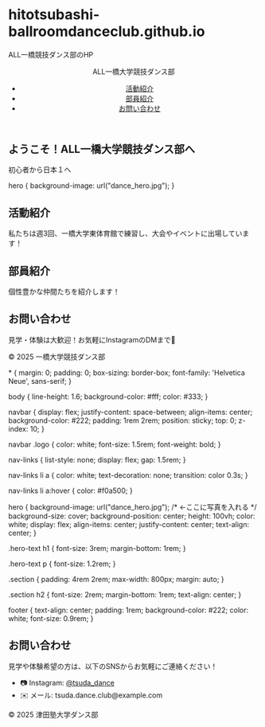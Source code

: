 # hitotsubashi-ballroomdanceclub.github.io
ALL一橋競技ダンス部のHP
<!DOCTYPE html>
<html lang="ja">
<head>
  <meta charset="UTF-8" />
  <meta name="viewport" content="width=device-width, initial-scale=1.0" />
  <title>ALL一橋大学競技ダンス部</title>
  <link rel="stylesheet" href="style.css" />
</head>
<body>

  <!-- ナビゲーションバー --!>
  <header>
    <nav class="navbar">
      <div class="logo">ALL一橋大学競技ダンス部</div>
      <ul class="nav-links">
        <li><a href="#about">活動紹介</a></li>
        <li><a href="#members">部員紹介</a></li>
        <li><a href="#contact">お問い合わせ</a></li>
      </ul>
    </nav>
  </header>

  <!-- トップ（Heroセクション） -->
  <section class="hero">
    <div class="hero-text">
      <h1>ようこそ！ALL一橋大学競技ダンス部へ</h1>
      <p>初心者から日本１へ</p>
    </div>
  </section>
hero {
  background-image: url("dance_hero.jpg");
}
  <!-- 活動紹介 -->
  <section id="about" class="section">
    <h2>活動紹介</h2>
    <p>私たちは週3回、一橋大学東体育館で練習し、大会やイベントに出場しています！</p>
  </section>

  <!-- 部員紹介 -->
  <section id="members" class="section">
    <h2>部員紹介</h2>
    <p>個性豊かな仲間たちを紹介します！
    </p>
  </section>

  <!-- お問い合わせ -->
  <section id="contact" class="section">
    <h2>お問い合わせ</h2>
    <p>見学・体験は大歓迎！お気軽にInstagramのDMまで📩</p>
  </section>

  <footer>
    <p>&copy; 2025 一橋大学競技ダンス部</p>
  </footer>
* {
  margin: 0;
  padding: 0;
  box-sizing: border-box;
  font-family: 'Helvetica Neue', sans-serif;
}

body {
  line-height: 1.6;
  background-color: #fff;
  color: #333;
}

navbar {
  display: flex;
  justify-content: space-between;
  align-items: center;
  background-color: #222;
  padding: 1rem 2rem;
  position: sticky;
  top: 0;
  z-index: 10;
}

navbar .logo {
  color: white;
  font-size: 1.5rem;
  font-weight: bold;
}

nav-links {
  list-style: none;
  display: flex;
  gap: 1.5rem;
}

nav-links li a {
  color: white;
  text-decoration: none;
  transition: color 0.3s;
}

nav-links li a:hover {
  color: #f0a500;
}

hero {
  background-image: url("dance_hero.jpg"); /* ←ここに写真を入れる */
  background-size: cover;
  background-position: center;
  height: 100vh;
  color: white;
  display: flex;
  align-items: center;
  justify-content: center;
  text-align: center;
}

.hero-text h1 {
  font-size: 3rem;
  margin-bottom: 1rem;
}

.hero-text p {
  font-size: 1.2rem;
}

.section {
  padding: 4rem 2rem;
  max-width: 800px;
  margin: auto;
}

.section h2 {
  font-size: 2rem;
  margin-bottom: 1rem;
  text-align: center;
}

footer {
  text-align: center;
  padding: 1rem;
  background-color: #222;
  color: white;
  font-size: 0.9rem;
}
<!DOCTYPE html>
<html lang="ja">
<head>
  <meta charset="UTF-8" />
  <meta name="viewport" content="width=device-width, initial-scale=1.0" />
  <title>津田塾大学ダンス部</title>
  <link rel="stylesheet" href="style.css" />
</head>
<body>

  <!-- お問い合わせ -->
  <section id="contact" class="section">
    <h2>お問い合わせ</h2>
    <p>見学や体験希望の方は、以下のSNSからお気軽にご連絡ください！</p>
    <ul>
      <li>📷 Instagram: <a href="https://instagram.com/your_instagram_id" target="_blank">@tsuda_dance</a></li>
      <li>✉️ メール: tsuda.dance.club@example.com</li>
    </ul>
  </section>

  <footer>
    <p>&copy; 2025 津田塾大学ダンス部</p>
  </footer>

</body>
</html>
